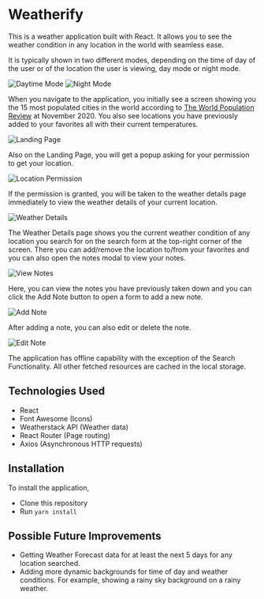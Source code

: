 # Weatherify
This is a weather application built with React. It allows you to see the weather condition in any location in the world with seamless ease.

It is typically shown in two different modes, depending on the time of day of the user or of the location the user is viewing, day mode or night mode.

![Daytime Mode](https://user-images.githubusercontent.com/38543445/99909776-bf657980-2cea-11eb-9f84-dda5483c89f5.png)
![Night Mode](https://user-images.githubusercontent.com/38543445/99909782-cab8a500-2cea-11eb-8247-6e380ccdf640.png)

When you navigate to the application, you initially see a screen showing you the 15 most populated cities in the world according to [The World Population Review](https://worldpopulationreview.com/world-cities) at November 2020. You also see locations you have previously added to your favorites all with their current temperatures.

![Landing Page](https://user-images.githubusercontent.com/38543445/99909909-73ff9b00-2ceb-11eb-8acc-6e8d5e760754.png)

Also on the Landing Page, you will get a popup asking for your permission to get your location.

![Location Permission](https://user-images.githubusercontent.com/38543445/99909941-9ee9ef00-2ceb-11eb-9799-586cc59e3857.png)

If the permission is granted, you will be taken to the weather details page immediately to view the weather details of your current location.

![Weather Details](https://user-images.githubusercontent.com/38543445/99909972-ce006080-2ceb-11eb-9dae-611412b00982.png)

The Weather Details page shows you the current weather condition of any location you search for on the search form at the top-right corner of the screen. There you can add/remove the location to/from your favorites and you can also open the notes modal to view your notes.

![View Notes](https://user-images.githubusercontent.com/38543445/99910026-26cff900-2cec-11eb-8214-08c86fe90a87.png)

Here, you can view the notes you have previously taken down and you can click the Add Note button to open a form to add a new note.

![Add Note](https://user-images.githubusercontent.com/38543445/99910082-64cd1d00-2cec-11eb-8caf-44ff343f80a3.png)

After adding a note, you can also edit or delete the note.

![Edit Note](https://user-images.githubusercontent.com/38543445/99910136-af4e9980-2cec-11eb-9087-be0bd3ce395e.png)

The application has offline capability with the exception of the Search Functionality. All other fetched resources are cached in the local storage.

## Technologies Used
- React
- Font Awesome (Icons)
- Weatherstack API (Weather data)
- React Router (Page routing)
- Axios (Asynchronous HTTP requests)

## Installation
To install the application,
- Clone this repository
- Run `yarn install`

## Possible Future Improvements
- Getting Weather Forecast data for at least the next 5 days for any location searched.
- Adding more dynamic backgrounds for time of day and weather conditions. For example, showing a rainy sky background on a rainy weather.